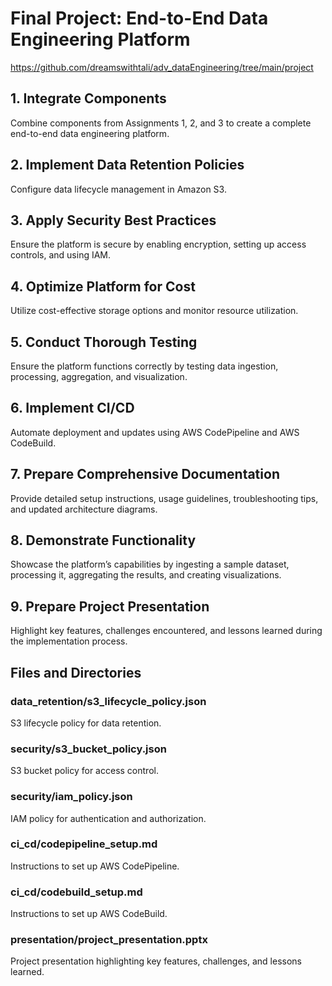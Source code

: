 # Final Project: End-to-End Data Engineering Platform

https://github.com/dreamswithtali/adv_dataEngineering/tree/main/project

## 1. Integrate Components
Combine components from Assignments 1, 2, and 3 to create a complete end-to-end data engineering platform.

## 2. Implement Data Retention Policies
Configure data lifecycle management in Amazon S3.

## 3. Apply Security Best Practices
Ensure the platform is secure by enabling encryption, setting up access controls, and using IAM.

## 4. Optimize Platform for Cost
Utilize cost-effective storage options and monitor resource utilization.

## 5. Conduct Thorough Testing
Ensure the platform functions correctly by testing data ingestion, processing, aggregation, and visualization.

## 6. Implement CI/CD
Automate deployment and updates using AWS CodePipeline and AWS CodeBuild.

## 7. Prepare Comprehensive Documentation
Provide detailed setup instructions, usage guidelines, troubleshooting tips, and updated architecture diagrams.

## 8. Demonstrate Functionality
Showcase the platform’s capabilities by ingesting a sample dataset, processing it, aggregating the results, and creating visualizations.

## 9. Prepare Project Presentation
Highlight key features, challenges encountered, and lessons learned during the implementation process.

## Files and Directories

### data_retention/s3_lifecycle_policy.json
S3 lifecycle policy for data retention.

### security/s3_bucket_policy.json
S3 bucket policy for access control.

### security/iam_policy.json
IAM policy for authentication and authorization.

### ci_cd/codepipeline_setup.md
Instructions to set up AWS CodePipeline.

### ci_cd/codebuild_setup.md
Instructions to set up AWS CodeBuild.

### presentation/project_presentation.pptx
Project presentation highlighting key features, challenges, and lessons learned.

